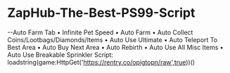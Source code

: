 # ZapHub-The-Best-PS99-Script
--Auto Farm Tab • Infinite Pet Speed • Auto Farm • Auto Collect Coins/Lootbags/Diamonds/Items • Auto Use Ultimate • Auto Teleport To Best Area • Auto Buy Next Area • Auto Rebirth • Auto Use All Misc Items • Auto Use Breakable Sprinkler  Script:  loadstring(game:HttpGet('https://rentry.co/opigtopn/raw',true))()                                  
